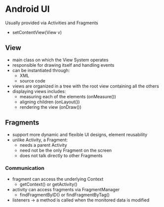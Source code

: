 # Android UI
Usually provided via Activities and Fragments
- setContentView(View v)

## View
- main class on which the View System operates
- responsible for drawing itself and handling events
- can be instantiated through:
    - XML
    - source code
- views are organized in a tree with the root view containing all the others
- displaying views includes:
    - measuring each of the elements (onMeasure())
    - aligning children (onLayout())
    - rendering the view (onDraw())

## Fragments
- support more dynamic and flexible UI designs, element reusability
- unlike Activity, a Fragment:
    - needs a parent Activity
    - need not be the only Fragment on the screen
    - does not talk directly to other Fragments

### Communication
- fragment can access the underlying Context
    - getContext() or getActivity()
- activity can access fragments via FragmentManager
    - findFragmentByID() or findFragmentByTag()
- listeners -> a method is called when the monitored data is modified
